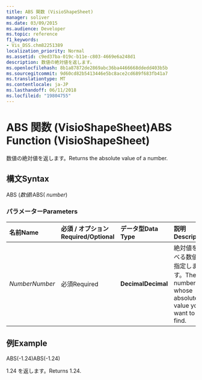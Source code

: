 ```yaml
---
title: ABS 関数 (VisioShapeSheet)
manager: soliver
ms.date: 03/09/2015
ms.audience: Developer
ms.topic: reference
f1_keywords:
- Vis_DSS.chm82251389
localization_priority: Normal
ms.assetid: c9ed37ba-019c-b11e-c803-4669e6a248d1
description: 数値の絶対値を返します。
ms.openlocfilehash: 8b1a87872de2869abc36ba4466668ddedd403b5b
ms.sourcegitcommit: 9d60cd82b5413446e5bc8ace2cd689f683fb41a7
ms.translationtype: MT
ms.contentlocale: ja-JP
ms.lasthandoff: 06/11/2018
ms.locfileid: "19804755"
---
```

# <a name="abs-function-visioshapesheet"></a><span data-ttu-id="3d5a2-103">ABS 関数 (VisioShapeSheet)</span><span class="sxs-lookup"><span data-stu-id="3d5a2-103">ABS Function (VisioShapeSheet)</span></span>

<span data-ttu-id="3d5a2-104">数値の絶対値を返します。</span><span class="sxs-lookup"><span data-stu-id="3d5a2-104">Returns the absolute value of a number.</span></span>
  
## <a name="syntax"></a><span data-ttu-id="3d5a2-105">構文</span><span class="sxs-lookup"><span data-stu-id="3d5a2-105">Syntax</span></span>

<span data-ttu-id="3d5a2-106">ABS (*数値*)</span><span class="sxs-lookup"><span data-stu-id="3d5a2-106">ABS( *number*)</span></span> 
  
### <a name="parameters"></a><span data-ttu-id="3d5a2-107">パラメーター</span><span class="sxs-lookup"><span data-stu-id="3d5a2-107">Parameters</span></span>

|<span data-ttu-id="3d5a2-108">**名前**</span><span class="sxs-lookup"><span data-stu-id="3d5a2-108">**Name**</span></span>|<span data-ttu-id="3d5a2-109">**必須 / オプション**</span><span class="sxs-lookup"><span data-stu-id="3d5a2-109">**Required/Optional**</span></span>|<span data-ttu-id="3d5a2-110">**データ型**</span><span class="sxs-lookup"><span data-stu-id="3d5a2-110">**Data Type**</span></span>|<span data-ttu-id="3d5a2-111">**説明**</span><span class="sxs-lookup"><span data-stu-id="3d5a2-111">**Description**</span></span>|
|:-----|:-----|:-----|:-----|
| <span data-ttu-id="3d5a2-112">_Number_</span><span class="sxs-lookup"><span data-stu-id="3d5a2-112">_Number_</span></span> <br/> |<span data-ttu-id="3d5a2-113">必須</span><span class="sxs-lookup"><span data-stu-id="3d5a2-113">Required</span></span>  <br/> |<span data-ttu-id="3d5a2-114">**Decimal**</span><span class="sxs-lookup"><span data-stu-id="3d5a2-114">**Decimal**</span></span> <br/> |<span data-ttu-id="3d5a2-115">絶対値を調べる数値を指定します。</span><span class="sxs-lookup"><span data-stu-id="3d5a2-115">The number whose absolute value you want to find.</span></span>  <br/> |
   
## <a name="example"></a><span data-ttu-id="3d5a2-116">例</span><span class="sxs-lookup"><span data-stu-id="3d5a2-116">Example</span></span>

<span data-ttu-id="3d5a2-117">ABS(-1.24)</span><span class="sxs-lookup"><span data-stu-id="3d5a2-117">ABS(-1.24)</span></span> 
  
<span data-ttu-id="3d5a2-118">1.24 を返します。</span><span class="sxs-lookup"><span data-stu-id="3d5a2-118">Returns 1.24.</span></span>
  

